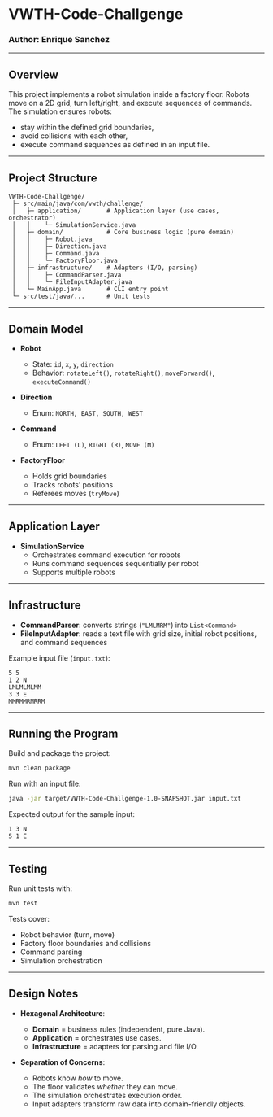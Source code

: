 # VWTH-Code-Challgenge

### Author: Enrique Sanchez  

---

## Overview
This project implements a robot simulation inside a factory floor.
Robots move on a 2D grid, turn left/right, and execute sequences of commands.
The simulation ensures robots:
- stay within the defined grid boundaries,
- avoid collisions with each other,
- execute command sequences as defined in an input file.

---

## Project Structure

```
VWTH-Code-Challgenge/
 ├─ src/main/java/com/vwth/challenge/
 │   ├─ application/       # Application layer (use cases, orchestrator)
 │   │    └─ SimulationService.java
 │   ├─ domain/            # Core business logic (pure domain)
 │   │    ├─ Robot.java
 │   │    ├─ Direction.java
 │   │    ├─ Command.java
 │   │    └─ FactoryFloor.java
 │   ├─ infrastructure/    # Adapters (I/O, parsing)
 │   │    ├─ CommandParser.java
 │   │    └─ FileInputAdapter.java
 │   └─ MainApp.java       # CLI entry point
 └─ src/test/java/...      # Unit tests
```

---

## Domain Model

- **Robot**
  - State: `id`, `x`, `y`, `direction`
  - Behavior: `rotateLeft()`, `rotateRight()`, `moveForward()`, `executeCommand()`

- **Direction**
  - Enum: `NORTH, EAST, SOUTH, WEST`

- **Command**
  - Enum: `LEFT (L)`, `RIGHT (R)`, `MOVE (M)`

- **FactoryFloor**
  - Holds grid boundaries
  - Tracks robots’ positions
  - Referees moves (`tryMove`)

---

## Application Layer

- **SimulationService**
  - Orchestrates command execution for robots
  - Runs command sequences sequentially per robot
  - Supports multiple robots

---

## Infrastructure

- **CommandParser**: converts strings (`"LMLMRM"`) into `List<Command>`
- **FileInputAdapter**: reads a text file with grid size, initial robot positions, and command sequences

Example input file (`input.txt`):
```
5 5
1 2 N
LMLMLMLMM
3 3 E
MMRMMRMRRM
```

---

## Running the Program

Build and package the project:
```bash
mvn clean package
```

Run with an input file:
```bash
java -jar target/VWTH-Code-Challgenge-1.0-SNAPSHOT.jar input.txt
```

Expected output for the sample input:
```
1 3 N
5 1 E
```

---

## Testing

Run unit tests with:
```bash
mvn test
```

Tests cover:
- Robot behavior (turn, move)
- Factory floor boundaries and collisions
- Command parsing
- Simulation orchestration

---

## Design Notes

- **Hexagonal Architecture**:
  - **Domain** = business rules (independent, pure Java).
  - **Application** = orchestrates use cases.
  - **Infrastructure** = adapters for parsing and file I/O.

- **Separation of Concerns**:
  - Robots know *how* to move.
  - The floor validates *whether* they can move.
  - The simulation orchestrates execution order.
  - Input adapters transform raw data into domain-friendly objects.

